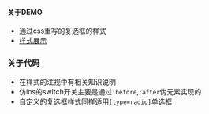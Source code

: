 #### 关于DEMO
- 通过css重写的复选框的样式
- [样式展示](http://himmas.github.io/Himmas_demo/special-effects/selectBox/index.html)

### 关于代码
- 在样式的注视中有相关知识说明
- 仿ios的switch开关主要是通过`:before`,`:after`伪元素实现的
- 自定义的复选框样式同样适用`[type=radio]`单选框
